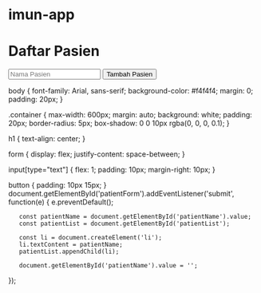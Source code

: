 # imun-app
   <!DOCTYPE html>
   <html lang="id">
   <head>
       <meta charset="UTF-8">
       <meta name="viewport" content="width=device-width, initial-scale=1.0">
       <title>Aplikasi SIMPUS Sederhana</title>
       <link rel="stylesheet" href="styles.css">
   </head>
   <body>
       <div class="container">
           <h1>Daftar Pasien</h1>
           <form id="patientForm">
               <input type="text" id="patientName" placeholder="Nama Pasien" required>
               <button type="submit">Tambah Pasien</button>
           </form>
           <ul id="patientList"></ul>
       </div>
       <script src="script.js"></script>
   </body>
   </html>
      body {
       font-family: Arial, sans-serif;
       background-color: #f4f4f4;
       margin: 0;
       padding: 20px;
   }

   .container {
       max-width: 600px;
       margin: auto;
       background: white;
       padding: 20px;
       border-radius: 5px;
       box-shadow: 0 0 10px rgba(0, 0, 0, 0.1);
   }

   h1 {
       text-align: center;
   }

   form {
       display: flex;
       justify-content: space-between;
   }

   input[type="text"] {
       flex: 1;
       padding: 10px;
       margin-right: 10px;
   }

   button {
       padding: 10px 15px;
   }
      document.getElementById('patientForm').addEventListener('submit', function(e) {
       e.preventDefault();
       
       const patientName = document.getElementById('patientName').value;
       const patientList = document.getElementById('patientList');

       const li = document.createElement('li');
       li.textContent = patientName;
       patientList.appendChild(li);

       document.getElementById('patientName').value = '';
   });
   
